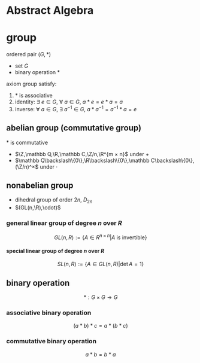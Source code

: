 # Abstract Algebra

# group

ordered pair $(G,*)$

- set $G$
- binary operation $*$

axiom group satisfy:

1. $*$ is associative
1. identity: $∃\ e\in G,\ ∀\ a\in G,\ a*e=e*a=a$
1. inverse: $∀\ a\in G,\ ∃\ a^{-1}\in G,\ a*a^{-1}=a^{-1}*a=e$

## abelian group (commutative group)

$*$ is commutative

- $\Z,\mathbb Q,\R,\mathbb C,\Z/n,\R^{m × n}$ under $+$
- $\mathbb Q\backslash\{0\},\R\backslash\{0\},\mathbb C\backslash\{0\},(\Z/n)^×$
    under $\cdot$

## nonabelian group

- dihedral group of order $2n$, $D_{2n}$
- $(GL(n,\R),\cdot)$

### general linear group of degree $n$ over $R$

$$
GL(n,R):=\{A\in R^{n × n}|A\text{ is invertible}\}
$$

#### special linear group of degree $n$ over $R$

$$
SL(n,R):=\{A\in GL(n,R)|\det A=1\}
$$

## binary operation

$$
*:G × G → G
$$

### associative binary operation

$$
(a*b)*c=a*(b*c)
$$

### commutative binary operation

$$
a*b=b*a
$$
